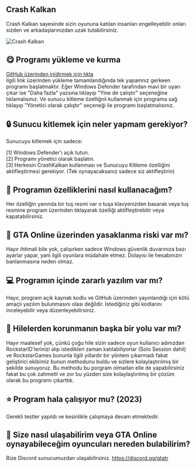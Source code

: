 ## Crash Kalkan
Crash Kalkan sayesinde sizin oyununa katılan insanları engelleyebilir onları sizden ve arkadaşlarınızdan uzak tutabilirsiniz.

![Crash Kalkan](https://i.hizliresim.com/g6jrchh.png)

## 😋 Programı yükleme ve kurma

[GitHub üzerinden inidirmek için tıkla](https://github.com/enesonlys/CrashKalkan/releases/download/%C4%B0ndir/CrashKalkan.exe) <br>
ilgili link üzerinden yükleme tamamlandığında tek yapamnız gerkeen programı başlatmaktır. Eğer Windows Defender tarafından mavi bir uyarı çıkar ise "Daha fazla" yazsına tıklayıp "Yine de çalıştır" seçeneğine tıklamalısınız. Ve sunucu kitleme özelliğnii kullanmak için programa sağ tıklayıp "Yönetici olarak çalıştır" seçeneği ile programı başlatmalısınız.

## 🔒 Sunucu kitlemek için neler yapmam gerekiyor?
Sunucuyu kitlemek için sadece:

[1] Windows Defender'ı açık tutun.<br>
[2] Programı yönetici olarak başlatın.<br>
[3] Herkesin CrashKalkan kullanması ve Sunucuyu Kitleme özelliğini aktifleştirmesi gerekiyor. (Tek oynayacaksanız sadece siz aktifleştirin)

## 🧐 Programın özelliklerini nasıl kullanacağım?
Her özelliğin yanında bir tuş resmi var o tuşa klavyenizden basarak veya tuş resmine program üzerinden tıklayarak özelliği aktifleştirebilir veya kapatabilirsiniz.

## 🚫 GTA Online üzerinden yasaklanma riski var mı?
Hayır ihtimali bile yok, çalışırken sadece Windows güvenlik duvarınıza bazı ayarlar yapar, yani ilgili oyunlara müdahale etmez. Dolayısı ile hesabınızın banlanmasına neden olmaz.

## 💻 Programın içinde zararlı yazılım var mı?
Hayır, program açık kaynak kodlu ve GitHub üzerinden yayınlandığı için kötü amaçlı yazılım bulunmasını olası değildir. İstediğiniz gibi kodlarını inceleyebilir veya düzenleyebilirsiniz.

## 🚀 Hilelerden korunmanın başka bir yolu var mı?
Hayır maalesef yok, çünkü çoğu hile sizin sadece oyun kullanıcı adınızdan RockstarID'lerinizi alıp istedikleri zaman katılabiliyorlar (Solo Session dahil) ve RockstarGames bununla ilgili yıllardır bir yöntem çıkarmadı fakat geliştirici ekibimiz bunun methodunu buldu ve sizlere kolaylaştırılmış bir şekilde sunuyoruz. Bu methodu bu porgram olmadan elle de yapabilirsiniz fakat bu çok zahmetli ve zor bu yüzden size kolaylaştırılmış bir çözüm olarak bu programı çıkarttık.

## ⭐ Program hala çalışıyor mu? (2023)
Gerekli testler yapıldı ve kesinlikle çalışmaya devam etmektedir.

## 🙋 Size nasıl ulaşabilirim veya GTA Online oynayabileceğim oyuncuları nereden bulabilirim?
Bize Discord sunucumuzdan ulaşabilirsiniz.
https://discord.gg/gtatr
